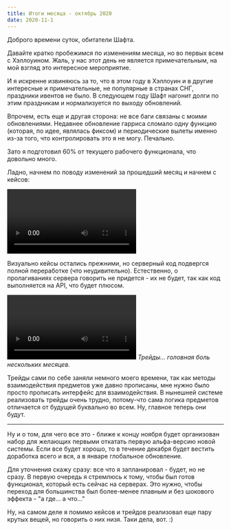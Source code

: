 ```yaml
---
title: Итоги месяца - октябрь 2020
date: 2020-11-1
---
```


Доброго времени суток, обитатели Шафта.

Давайте кратко пробежимся по изменениям месяца, но во первых всем с Хэллоуином. Жаль, у нас этот день не является примечательным, на мой взгляд это интересное мероприятие.

И я искренне извиняюсь за то, что в этом году в Хэллоуин и в другие интересные и примечательные, не популярные в странах СНГ, праздники ивентов не было. В следующем году Шафт нагонит долги по этим праздникам и нормализуется по выходу обновлений.

Впрочем, есть еще и другая сторона: не все баги связаны с моими обновлениями. Недавнее обновление гарриса сломало одну функцию (которая, по идее, являлась фиксом) и периодические вылеты именно из-за того, что контролировать это я не могу. Печально.

Зато я подготовил 60% от текущего рабочего функционала, что довольно много.

Ладно, начнем по поводу изменений за прошедший месяц и начнем с кейсов:

<video controls src="https://digital-garden.website.yandexcloud.net/images/archives/shaftcc/e4652310-adce-4036-b535-9183bbc03a9b.mp4"></video>

Визуально кейсы остались прежними, но серверный код подвергся полной переработке (что неудивительно). Естественно, о пролагиваниях сервера говорить не придется - их не будет, так как код выполняется на API, что будет плюсом.

<video controls src="https://digital-garden.website.yandexcloud.net/images/archives/shaftcc/405bbfc7-b834-4349-a216-0d6f832c47ad.mp4"></video>
*Трейды... головная боль нескольких месяцев.*

Трейды сами по себе заняли немного моего времени, так как методы взаимодействия предметов уже давно прописаны, мне нужно было просто прописать интерфейс для взаимодействия. В нынешней системе реализовать трейды очень трудно, потому-что сама логика предметов отличается от будущей буквально во всем. Ну, главное теперь они будут.

* * *

Ну и о том, для чего все это - ближе к концу ноября будет организован набор для желающих первыми откатать первую альфа-версию новой системы. Если все будет хорошо, то в течение декабря будет вестить доработка всего и вся, а в январе глобальное обновление.

Для уточнения скажу сразу: все что я запланировал - будет, но не сразу. В первую очередь я стремлюсь к тому, чтобы был готов функционал, который есть сейчас на серверах. Это нужно, чтобы переход для большинства был более-менее плавным и без шокового эффекта - "а где... а что..."

Ну, на самом деле я помимо кейсов и трейдов реализовал еще пару крутых вещей, но говорить о них низя. Таки дела, вот. :)
